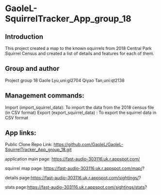 <h1> GaoleL-SquirrelTracker_App_group_18</h1>

## Introduction
This project created a map to the known squirrels from 2018 Central Park Squirrel Census and created a list of details and features for each of them.

## Group and author
Project group 18
Gaole Lyu,uni:gl2704
Qiyao Tan,uni:qt2138

## Management commands: 
Import (import_squirrel_data): To import the data from the 2018 census file (in CSV format)
Export (export_squirrel_data) : To export the squirrel data in CSV format

## App links:
Public Clone Repo Link: https://github.com/GaoleL/GaoleL-SquirrelTracker_App_group_18.git

application main page: https://fast-audio-303116.uk.r.appspot.com/

squirrel map page: https://fast-audio-303116.uk.r.appspot.com/map/?

details page:https://fast-audio-303116.uk.r.appspot.com/sightings/?

stats page:https://fast-audio-303116.uk.r.appspot.com/sightings/stats?



